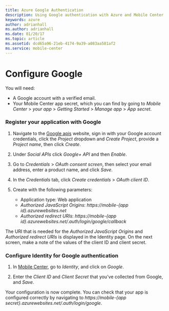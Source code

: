 ```yaml
---
title: Azure Google Authentication
description: Using Google authentication with Azure and Mobile Center
keywords: azure
author: adrianhall
ms.author: adrianhall
ms.date: 01/20/17
ms.topic: article
ms.assetid: dcd65a96-21eb-4174-9a39-a083aa581af2
ms.service: mobile-center
---
```


# Configure Google

You will need:
* A Google account with a verified email.
* Your Mobile Center app secret, which you can find by going to _Mobile Center_ > _your app_ > _Getting Started_ > _Manage app_ > _App secret_.

### Register your application with Google

1. Navigate to the [Google apis] website, sign in with your Google account credentials, click the _Project_ dropdown and _Create Project_, provide a _Project name_, then click _Create_.

2. Under _Social APIs_ click _Google+ API_ and then _Enable_.

3. Go to _Credentials_ > _OAuth consent screen_, then select your email address, enter a product name, and click _Save_.

4. In the _Credentials_ tab, click _Create credentials_ > _OAuth client ID_.

5. Create with the following parameters:
    * Application type: Web application
    * _Authorized JavaScript Origins_: _https://mobile-{app id}.azurewebsites.net_
    * _Authorized redirect URIs_: _https://mobile-{app id}.azurewebsites.net/.auth/login/google/callback_

The URI that is needed for the _Authorized JavaScript Origins_ and _Authorized redirect URIs_ is displayed in the Identity page.
On the next screen, make a note of the values of the client ID and client secret.

### Configure Identity for Google authentication

1. In [Mobile Center], go to _Identity_, and click on _Google_.

2. Enter the _Client ID_ and _Client Secret_ that you've collected from Google, and _Save_.

Your configuration is now complete. You can check that your app is configured correctly by navigating to _https://mobile-{app secret}.azurewebsites.net/.auth/login/google_.

[Mobile Center]: https://mobile.azure.com/
[Google apis]: http://go.microsoft.com/fwlink/p/?LinkId=268303

